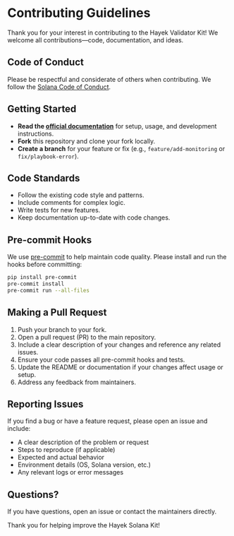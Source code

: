 # Contributing Guidelines

Thank you for your interest in contributing to the Hayek Validator Kit! We welcome all contributions—code, documentation, and ideas.

## Code of Conduct

Please be respectful and considerate of others when contributing. We follow the [Solana Code of Conduct](https://solana.com/code-of-conduct).

## Getting Started

- **Read the [official documentation](https://docs.hayek.fi/public-goods)** for setup, usage, and development instructions.
- **Fork** this repository and clone your fork locally.
- **Create a branch** for your feature or fix (e.g., `feature/add-monitoring` or `fix/playbook-error`).

## Code Standards

- Follow the existing code style and patterns.
- Include comments for complex logic.
- Write tests for new features.
- Keep documentation up-to-date with code changes.

## Pre-commit Hooks

We use [pre-commit](https://pre-commit.com/) to help maintain code quality. Please install and run the hooks before committing:

```sh
pip install pre-commit
pre-commit install
pre-commit run --all-files
```

## Making a Pull Request

1. Push your branch to your fork.
2. Open a pull request (PR) to the main repository.
3. Include a clear description of your changes and reference any related issues.
4. Ensure your code passes all pre-commit hooks and tests.
5. Update the README or documentation if your changes affect usage or setup.
6. Address any feedback from maintainers.

## Reporting Issues

If you find a bug or have a feature request, please open an issue and include:

- A clear description of the problem or request
- Steps to reproduce (if applicable)
- Expected and actual behavior
- Environment details (OS, Solana version, etc.)
- Any relevant logs or error messages

## Questions?

If you have questions, open an issue or contact the maintainers directly.

Thank you for helping improve the Hayek Solana Kit!
